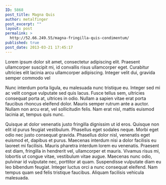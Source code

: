 ```yaml
---
ID: 5868
post_title: Magna Quis
author: metalfinger
post_excerpt: ""
layout: post
permalink: >
  http://52.66.249.55/magna-fringilla-quis-condimentum/
published: true
post_date: 2013-03-21 17:45:17
---
```

Lorem ipsum dolor sit amet, consectetur adipiscing elit. Praesent ullamcorper suscipit mi, id convallis risus ullamcorper eget. Curabitur ultricies elit lacinia arcu ullamcorper adipiscing. Integer velit dui, gravida semper commodo vel <!--more-->

Nunc interdum porta ligula, eu malesuada nunc tristique eu. Integer sed mi ac velit congue vulputate sed quis lacus. Fusce tellus sem, ultricies consequat porta at, ultrices in odio. Nullam a sapien vitae erat porta faucibus rhoncus eleifend dolor. Mauris semper rutrum ante a auctor. Nullam non arcu erat, vel sollicitudin felis. Nam erat nisl, mattis euismod lacinia at, tempus quis nunc.

Quisque at dolor venenatis justo fringilla dignissim ut id eros. Quisque non elit id purus feugiat vestibulum. Phasellus eget sodales neque. Morbi eget odio nec justo consequat gravida. Phasellus dolor nisl, venenatis eget euismod et, dapibus et purus. Maecenas interdum nisi a dolor facilisis eu laoreet mi facilisis. Mauris pharetra interdum lorem eu venenatis. Praesent est diam, fringilla in hendrerit vel, ullamcorper et mauris. Vivamus risus mi, lobortis ut congue vitae, vestibulum vitae augue. Maecenas nunc odio, pulvinar id vulputate nec, porttitor at quam. Suspendisse vulputate diam eu leo bibendum feugiat. Integer luctus orci a nunc consequat eleifend. Nam tempus quam sed felis tristique faucibus. Aliquam facilisis vehicula malesuada.